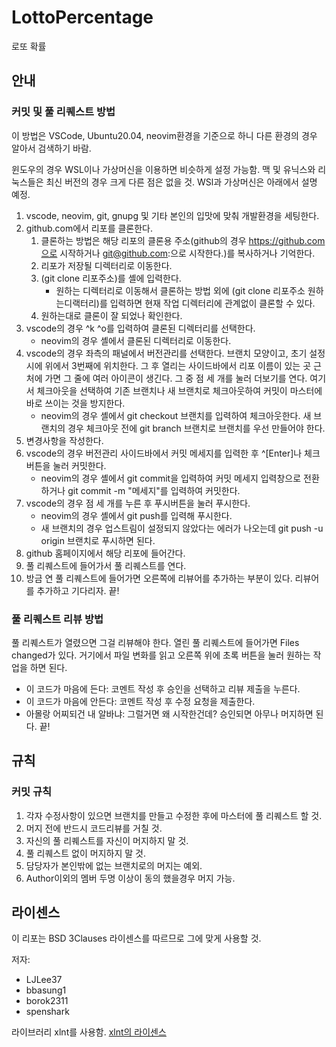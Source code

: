 # LottoPercentage
로또 확률
## 안내
### 커밋 및 풀 리퀘스트 방법
이 방법은 VSCode, Ubuntu20.04, neovim환경을 기준으로 하니 다른 환경의 경우 알아서 검색하기 바람.

윈도우의 경우 WSL이나 가상머신을 이용하면 비슷하게 설정 가능함. 맥 및 유닉스와 리눅스들은 최신 버전의 경우 크게 다른 점은 없을 것. WSl과 가상머신은 아래에서 설명 예정.

1. vscode, neovim, git, gnupg 및 기타 본인의 입맛에 맞춰 개발환경을 세팅한다.
2. github.com에서 리포를 클론한다.
    1. 클론하는 방법은 해당 리포의 클론용 주소(github의 경우 https://github.com으로 시작하거나 git@github.com:으로 시작한다.)를 복사하거나 기억한다.
    2. 리포가 저장될 디렉터리로 이동한다.
    3. (git clone 리포주소)를 셸에 입력한다.
        * 원하는 디렉터리로 이동해서 클론하는 방법 외에 (git clone 리포주소 원하는디랙터리)를 입력하면 현재 작업 디렉터리에 관계없이 클론할 수 있다.
    4. 원하는대로 클론이 잘 되었나 확인한다.
3. vscode의 경우 ^k ^o를 입력하여 클론된 디렉터리를 선택한다.
    * neovim의 경우 셸에서 클론된 디렉터리로 이동한다.
4. vscode의 경우 좌측의 패널에서 버전관리를 선택한다. 브랜치 모양이고, 초기 설정시에 위에서 3번째에 위치한다. 그 후 열리는 사이드바에서 리포 이름이 있는 곳 근처에 가면 그 줄에 여러 아이콘이 생긴다. 그 중 점 세 개를 눌러 더보기를 연다. 여기서 체크아웃을 선택하여 기존 브랜치나 새 브랜치로 체크아웃하여 커밋이 마스터에 바로 쓰이는 것을 방지한다.
    * neovim의 경우 셸에서 git checkout 브랜치를 입력하여 체크아웃한다. 새 브랜치의 경우 체크아웃 전에 git branch 브랜치로 브랜치를 우선 만들어야 한다.
5. 변경사항을 작성한다.
6. vscode의 경우 버전관리 사이드바에서 커밋 메세지를 입력한 후 ^[Enter]나 체크 버튼을 눌러 커밋한다.
    * neovim의 경우 셸에서 git commit을 입력하여 커밋 메세지 입력창으로 전환하거나 git commit -m "메세지"를 입력하여 커밋한다.
7. vscode의 경우 점 세 개를 누른 후 푸시버튼을 눌러 푸시한다.
    * neovim의 경우 셸에서 git push를 입력해 푸시한다.
    * 새 브랜치의 경우 업스트림이 설정되지 않았다는 에러가 나오는데 git push -u origin 브랜치로 푸시하면 된다.
8. github 홈페이지에서 해당 리포에 들어간다.
9. 풀 리퀘스트에 들어가서 풀 리퀘스트를 연다.
10. 방금 연 풀 리퀘스트에 들어가면 오른쪽에 리뷰어를 추가하는 부분이 있다. 리뷰어를 추가하고 기다리자.
끝!
### 풀 리퀘스트 리뷰 방법
풀 리퀘스트가 열렸으면 그걸 리뷰해야 한다. 열린 풀 리퀘스트에 들어가면 Files changed가 있다. 거기에서 파일 변화를 읽고 오른쪽 위에 초록 버튼을 눌러 원하는 작업을 하면 된다.
* 이 코드가 마음에 든다: 코멘트 작성 후 승인을 선택하고 리뷰 제출을 누른다.
* 이 코드가 마음에 안든다: 코멘트 작성 후 수정 요청을 제출한다.
* 아몰랑 어찌되건 내 알바냐: 그럴거면 왜 시작한건데?
승인되면 아무나 머지하면 된다. 끝!
## 규칙
### 커밋 규칙
1. 각자 수정사항이 있으면 브랜치를 만들고 수정한 후에 마스터에 풀 리퀘스트 할 것.
2. 머지 전에 반드시 코드리뷰를 거칠 것.
3. 자신의 풀 리퀘스트를 자신이 머지하지 말 것.
4. 풀 리퀘스트 없이 머지하지 말 것.
5. 담당자가 본인밖에 없는 브랜치로의 머지는 예외.
6. Author이외의 멤버 두명 이상이 동의 했을경우 머지 가능.
## 라이센스
이 리포는 BSD 3Clauses 라이센스를 따르므로 그에 맞게 사용할 것. 

저자: 
* LJLee37
* bbasung1
* borok2311
* spenshark

라이브러리 xlnt를 사용함. [xlnt의 라이센스](https://github.com/tfussell/xlnt/blob/master/LICENSE.md)

